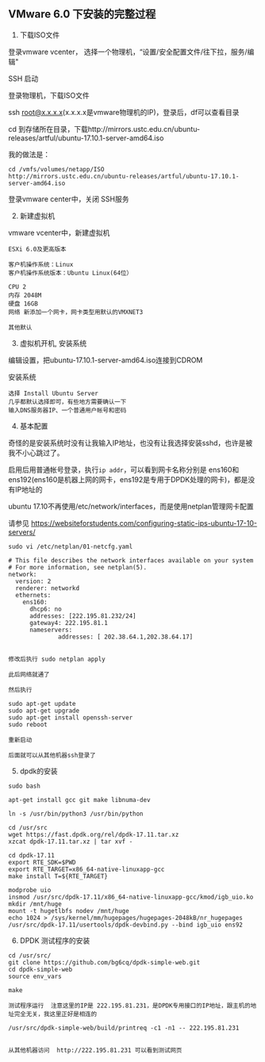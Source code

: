 ## VMware 6.0 下安装的完整过程

1. 下载ISO文件

登录vmware vcenter， 选择一个物理机，“设置/安全配置文件/往下拉，服务/编辑"

SSH 启动

登录物理机，下载ISO文件

ssh root@x.x.x.x(x.x.x.x是vmware物理机的IP)，登录后，df可以查看目录

cd 到存储所在目录，下载http://mirrors.ustc.edu.cn/ubuntu-releases/artful/ubuntu-17.10.1-server-amd64.iso

我的做法是：

```
cd /vmfs/volumes/netapp/ISO
http://mirrors.ustc.edu.cn/ubuntu-releases/artful/ubuntu-17.10.1-server-amd64.iso
```

登录vmware center中，关闭 SSH服务

2. 新建虚拟机

vmware vcenter中，新建虚拟机

```
ESXi 6.0及更高版本

客户机操作系统：Linux
客户机操作系统版本：Ubuntu Linux(64位）

CPU 2
内存 2048M
硬盘 16GB
网络 新添加一个网卡，网卡类型用默认的VMXNET3

其他默认
```

3. 虚拟机开机, 安装系统

编辑设置，把ubuntu-17.10.1-server-amd64.iso连接到CDROM

安装系统

```
选择 Install Ubuntu Server
几乎都默认选择即可，有些地方需要确认一下
输入DNS服务器IP、一个普通用户帐号和密码
```

4. 基本配置

奇怪的是安装系统时没有让我输入IP地址，也没有让我选择安装sshd，也许是被我不小心跳过了。

启用后用普通帐号登录，执行`ip addr`，可以看到网卡名称分别是 ens160和ens192(ens160是机器上网的网卡，ens192是专用于DPDK处理的网卡)，都是没有IP地址的

ubuntu 17.10不再使用/etc/network/interfaces，而是使用netplan管理网卡配置

请参见 https://websiteforstudents.com/configuring-static-ips-ubuntu-17-10-servers/

```
sudo vi /etc/netplan/01-netcfg.yaml

# This file describes the network interfaces available on your system
# For more information, see netplan(5).
network:
  version: 2
  renderer: networkd
  ethernets:
    ens160:
      dhcp6: no
      addresses: [222.195.81.232/24]
      gateway4: 222.195.81.1
      nameservers:
              addresses: [ 202.38.64.1,202.38.64.17]


修改后执行 sudo netplan apply

此后网络就通了

然后执行

sudo apt-get update
sudo apt-get upgrade
sudo apt-get install openssh-server
sudo reboot

重新启动

后面就可以从其他机器ssh登录了

```

5. dpdk的安装


```
sudo bash

apt-get install gcc git make libnuma-dev

ln -s /usr/bin/python3 /usr/bin/python

cd /usr/src
wget https://fast.dpdk.org/rel/dpdk-17.11.tar.xz
xzcat dpdk-17.11.tar.xz | tar xvf -

cd dpdk-17.11
export RTE_SDK=$PWD
export RTE_TARGET=x86_64-native-linuxapp-gcc
make install T=${RTE_TARGET}

modprobe uio
insmod /usr/src/dpdk-17.11/x86_64-native-linuxapp-gcc/kmod/igb_uio.ko
mkdir /mnt/huge
mount -t hugetlbfs nodev /mnt/huge
echo 1024 > /sys/kernel/mm/hugepages/hugepages-2048kB/nr_hugepages
/usr/src/dpdk-17.11/usertools/dpdk-devbind.py --bind igb_uio ens92

```

6. DPDK 测试程序的安装
```
cd /usr/src/
git clone https://github.com/bg6cq/dpdk-simple-web.git
cd dpdk-simple-web
source env_vars

make

测试程序运行  注意这里的IP是 222.195.81.231，是DPDK专用接口的IP地址，跟主机的地址完全无关，我这里正好是相连的

/usr/src/dpdk-simple-web/build/printreq -c1 -n1 -- 222.195.81.231


从其他机器访问  http://222.195.81.231 可以看到测试网页
